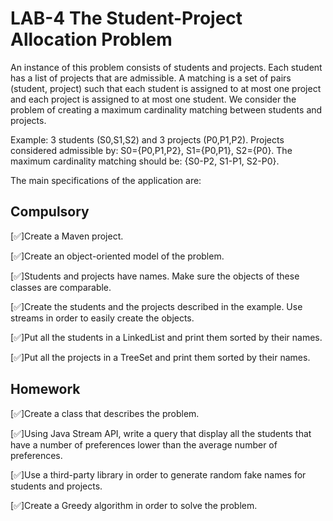 
# LAB-4 The Student-Project Allocation Problem
An instance of this problem consists of students and projects. Each student has a list of projects that are admissible.
A matching is a set of pairs (student, project) such that each student is assigned to at most one project and each project is assigned to at most one student. We consider the problem of creating a maximum cardinality matching between students and projects.

Example: 3 students (S0,S1,S2) and 3 projects (P0,P1,P2).
Projects considered admissible by: S0={P0,P1,P2}, S1={P0,P1}, S2={P0}.
The maximum cardinality matching should be: {S0-P2, S1-P1, S2-P0}.

The main specifications of the application are:




## Compulsory
[✅]Create a Maven project.

[✅]Create an object-oriented model of the problem.

[✅]Students and projects have names. Make sure the objects of these classes are comparable.

[✅]Create the students and the projects described in the example. Use streams in order to easily create the objects.

[✅]Put all the students in a LinkedList and print them sorted by their names.

[✅]Put all the projects in a TreeSet and print them sorted by their names.
## Homework
[✅]Create a class that describes the problem.

[✅]Using Java Stream API, write a query that display all the students that have a number of preferences lower than the average number of preferences.

[✅]Use a third-party library in order to generate random fake names for students and projects.

[✅]Create a Greedy algorithm in order to solve the problem.

